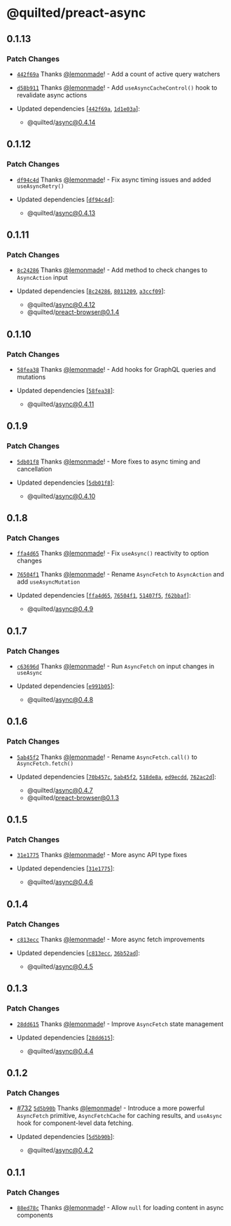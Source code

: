 # @quilted/preact-async

## 0.1.13

### Patch Changes

- [`442f69a`](https://github.com/lemonmade/quilt/commit/442f69a701897aeef40cb1eb2460b0551e4586c9) Thanks [@lemonmade](https://github.com/lemonmade)! - Add a count of active query watchers

- [`d58b911`](https://github.com/lemonmade/quilt/commit/d58b911dbe0fecccb46cfbbb152a874d114d2b16) Thanks [@lemonmade](https://github.com/lemonmade)! - Add `useAsyncCacheControl()` hook to revalidate async actions

- Updated dependencies [[`442f69a`](https://github.com/lemonmade/quilt/commit/442f69a701897aeef40cb1eb2460b0551e4586c9), [`1d1e03a`](https://github.com/lemonmade/quilt/commit/1d1e03a07955a2312a29398382f66db87577fb6e)]:
  - @quilted/async@0.4.14

## 0.1.12

### Patch Changes

- [`df94c4d`](https://github.com/lemonmade/quilt/commit/df94c4dcd79a73c8d71ef11a7edb36b547f139a3) Thanks [@lemonmade](https://github.com/lemonmade)! - Fix async timing issues and added `useAsyncRetry()`

- Updated dependencies [[`df94c4d`](https://github.com/lemonmade/quilt/commit/df94c4dcd79a73c8d71ef11a7edb36b547f139a3)]:
  - @quilted/async@0.4.13

## 0.1.11

### Patch Changes

- [`8c24286`](https://github.com/lemonmade/quilt/commit/8c24286a01a90c90987b9def81060b3537e52e77) Thanks [@lemonmade](https://github.com/lemonmade)! - Add method to check changes to `AsyncAction` input

- Updated dependencies [[`8c24286`](https://github.com/lemonmade/quilt/commit/8c24286a01a90c90987b9def81060b3537e52e77), [`8011209`](https://github.com/lemonmade/quilt/commit/8011209b6a424dd39876615edd9642746cd37026), [`a3ccf09`](https://github.com/lemonmade/quilt/commit/a3ccf09dd02620985a33d850dfa28d3e817a4b20)]:
  - @quilted/async@0.4.12
  - @quilted/preact-browser@0.1.4

## 0.1.10

### Patch Changes

- [`58fea38`](https://github.com/lemonmade/quilt/commit/58fea38bbe5e999cb8742ac00cfaad04332507e8) Thanks [@lemonmade](https://github.com/lemonmade)! - Add hooks for GraphQL queries and mutations

- Updated dependencies [[`58fea38`](https://github.com/lemonmade/quilt/commit/58fea38bbe5e999cb8742ac00cfaad04332507e8)]:
  - @quilted/async@0.4.11

## 0.1.9

### Patch Changes

- [`5db01f8`](https://github.com/lemonmade/quilt/commit/5db01f8a8dce398a8ab02e40dba2b1f63840faf1) Thanks [@lemonmade](https://github.com/lemonmade)! - More fixes to async timing and cancellation

- Updated dependencies [[`5db01f8`](https://github.com/lemonmade/quilt/commit/5db01f8a8dce398a8ab02e40dba2b1f63840faf1)]:
  - @quilted/async@0.4.10

## 0.1.8

### Patch Changes

- [`ffa4d65`](https://github.com/lemonmade/quilt/commit/ffa4d6526892cadde17c1512b11537c907563bc5) Thanks [@lemonmade](https://github.com/lemonmade)! - Fix `useAsync()` reactivity to option changes

- [`76504f1`](https://github.com/lemonmade/quilt/commit/76504f1058a1bdcf037499c36e648eee7fb6bc9d) Thanks [@lemonmade](https://github.com/lemonmade)! - Rename `AsyncFetch` to `AsyncAction` and add `useAsyncMutation`

- Updated dependencies [[`ffa4d65`](https://github.com/lemonmade/quilt/commit/ffa4d6526892cadde17c1512b11537c907563bc5), [`76504f1`](https://github.com/lemonmade/quilt/commit/76504f1058a1bdcf037499c36e648eee7fb6bc9d), [`51407f5`](https://github.com/lemonmade/quilt/commit/51407f5e3495d34a77b58ce897d850b8756cdfbe), [`f62bbaf`](https://github.com/lemonmade/quilt/commit/f62bbaf0017917101c8e48471fdde09202d60c61)]:
  - @quilted/async@0.4.9

## 0.1.7

### Patch Changes

- [`c63696d`](https://github.com/lemonmade/quilt/commit/c63696defa3ae1e260ff8f29255d695c3ffe6da9) Thanks [@lemonmade](https://github.com/lemonmade)! - Run `AsyncFetch` on input changes in `useAsync`

- Updated dependencies [[`e991b05`](https://github.com/lemonmade/quilt/commit/e991b05d98ded75993b6b777fa715737af106220)]:
  - @quilted/async@0.4.8

## 0.1.6

### Patch Changes

- [`5ab45f2`](https://github.com/lemonmade/quilt/commit/5ab45f2650adc6278b4fba464b78445f753eea9e) Thanks [@lemonmade](https://github.com/lemonmade)! - Rename `AsyncFetch.call()` to `AsyncFetch.fetch()`

- Updated dependencies [[`70b457c`](https://github.com/lemonmade/quilt/commit/70b457cc889e7fcb70d7ec397800b249dcc8a51f), [`5ab45f2`](https://github.com/lemonmade/quilt/commit/5ab45f2650adc6278b4fba464b78445f753eea9e), [`518de8a`](https://github.com/lemonmade/quilt/commit/518de8afb223d8b6c28294a2e28f3b042ae953a6), [`ed9ecdd`](https://github.com/lemonmade/quilt/commit/ed9ecdd8fa28d9c0505cb108c0c20fbe21968817), [`762ac2d`](https://github.com/lemonmade/quilt/commit/762ac2d94c7390149d1c60d8d40a7352532cdaa4)]:
  - @quilted/async@0.4.7
  - @quilted/preact-browser@0.1.3

## 0.1.5

### Patch Changes

- [`31e1775`](https://github.com/lemonmade/quilt/commit/31e1775f06e6be1ecdb9da53ba27f5528ba327d1) Thanks [@lemonmade](https://github.com/lemonmade)! - More async API type fixes

- Updated dependencies [[`31e1775`](https://github.com/lemonmade/quilt/commit/31e1775f06e6be1ecdb9da53ba27f5528ba327d1)]:
  - @quilted/async@0.4.6

## 0.1.4

### Patch Changes

- [`c813ecc`](https://github.com/lemonmade/quilt/commit/c813ecc6abe867849d3787e84fd284b731db3402) Thanks [@lemonmade](https://github.com/lemonmade)! - More async fetch improvements

- Updated dependencies [[`c813ecc`](https://github.com/lemonmade/quilt/commit/c813ecc6abe867849d3787e84fd284b731db3402), [`36b52ad`](https://github.com/lemonmade/quilt/commit/36b52ad6ea0dd4f9fb56110315e884a434c499f0)]:
  - @quilted/async@0.4.5

## 0.1.3

### Patch Changes

- [`28dd615`](https://github.com/lemonmade/quilt/commit/28dd615c944426e34a3649c61b554e0ba1a66da1) Thanks [@lemonmade](https://github.com/lemonmade)! - Improve `AsyncFetch` state management

- Updated dependencies [[`28dd615`](https://github.com/lemonmade/quilt/commit/28dd615c944426e34a3649c61b554e0ba1a66da1)]:
  - @quilted/async@0.4.4

## 0.1.2

### Patch Changes

- [#732](https://github.com/lemonmade/quilt/pull/732) [`5d5b90b`](https://github.com/lemonmade/quilt/commit/5d5b90bd62d887ec90198702e81696fa93555281) Thanks [@lemonmade](https://github.com/lemonmade)! - Introduce a more powerful `AsyncFetch` primitive, `AsyncFetchCache` for caching results, and `useAsync` hook for component-level data fetching.

- Updated dependencies [[`5d5b90b`](https://github.com/lemonmade/quilt/commit/5d5b90bd62d887ec90198702e81696fa93555281)]:
  - @quilted/async@0.4.2

## 0.1.1

### Patch Changes

- [`88ed78c`](https://github.com/lemonmade/quilt/commit/88ed78cf98d5ddb33f466771c529a91d5c350905) Thanks [@lemonmade](https://github.com/lemonmade)! - Allow `null` for loading content in async components
